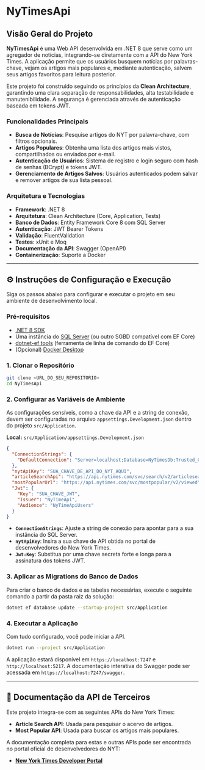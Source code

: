 # NyTimesApi

## Visão Geral do Projeto

**NyTimesApi** é uma Web API desenvolvida em .NET 8 que serve como um agregador de notícias, integrando-se diretamente com a API do New York Times. A aplicação permite que os usuários busquem notícias por palavras-chave, vejam os artigos mais populares e, mediante autenticação, salvem seus artigos favoritos para leitura posterior.

Este projeto foi construído seguindo os princípios da **Clean Architecture**, garantindo uma clara separação de responsabilidades, alta testabilidade e manutenibilidade. A segurança é gerenciada através de autenticação baseada em tokens JWT.

### Funcionalidades Principais

  * **Busca de Notícias**: Pesquise artigos do NYT por palavra-chave, com filtros opcionais.
  * **Artigos Populares**: Obtenha uma lista dos artigos mais vistos, compartilhados ou enviados por e-mail.
  * **Autenticação de Usuários**: Sistema de registro e login seguro com hash de senhas (BCrypt) e tokens JWT.
  * **Gerenciamento de Artigos Salvos**: Usuários autenticados podem salvar e remover artigos de sua lista pessoal.

### Arquitetura e Tecnologias

  * **Framework**: .NET 8
  * **Arquitetura**: Clean Architecture (Core, Application, Tests)
  * **Banco de Dados**: Entity Framework Core 8 com SQL Server
  * **Autenticação**: JWT Bearer Tokens
  * **Validação**: FluentValidation
  * **Testes**: xUnit e Moq
  * **Documentação da API**: Swagger (OpenAPI)
  * **Containerização**: Suporte a Docker

-----

## ⚙️ Instruções de Configuração e Execução

Siga os passos abaixo para configurar e executar o projeto em seu ambiente de desenvolvimento local.

### Pré-requisitos

  * [.NET 8 SDK](https://dotnet.microsoft.com/download/dotnet/8.0)
  * Uma instância do [SQL Server](https://www.microsoft.com/sql-server/sql-server-downloads) (ou outro SGBD compatível com EF Core)
  * [dotnet-ef tools](https://docs.microsoft.com/ef/core/cli/dotnet) (ferramenta de linha de comando do EF Core)
  * (Opcional) [Docker Desktop](https://www.docker.com/products/docker-desktop/)

### 1\. Clonar o Repositório

```bash
git clone <URL_DO_SEU_REPOSITORIO>
cd NyTimesApi
```

### 2\. Configurar as Variáveis de Ambiente

As configurações sensíveis, como a chave da API e a string de conexão, devem ser configuradas no arquivo `appsettings.Development.json` dentro do projeto `src/Application`.

**Local:** `src/Application/appsettings.Development.json`

```json
{
  "ConnectionStrings": {
    "DefaultConnection": "Server=localhost;Database=NyTimesDb;Trusted_Connection=True;TrustServerCertificate=True;"
  },
  "nytApiKey": "SUA_CHAVE_DE_API_DO_NYT_AQUI",
  "articleSearchApi": "https://api.nytimes.com/svc/search/v2/articlesearch.json",
  "mostPopularUrl": "https://api.nytimes.com/svc/mostpopular/v2/viewed",
  "Jwt": {
    "Key": "SUA_CHAVE_JWT",
    "Issuer": "NyTimeApi",
    "Audience": "NyTimeApiUsers"
  }
}
```

  * **`ConnectionStrings`**: Ajuste a string de conexão para apontar para a sua instância do SQL Server.
  * **`nytApiKey`**: Insira a sua chave de API obtida no portal de desenvolvedores do New York Times.
  * **`Jwt:Key`**: Substitua por uma chave secreta forte e longa para a assinatura dos tokens JWT.

### 3\. Aplicar as Migrations do Banco de Dados

Para criar o banco de dados e as tabelas necessárias, execute o seguinte comando a partir da pasta raiz da solução:

```bash
dotnet ef database update --startup-project src/Application
```

### 4\. Executar a Aplicação

Com tudo configurado, você pode iniciar a API.

```bash
dotnet run --project src/Application
```

A aplicação estará disponível em `https://localhost:7247` e `http://localhost:5217`. A documentação interativa do Swagger pode ser acessada em `https://localhost:7247/swagger`.

-----

## 🔗 Documentação da API de Terceiros

Este projeto integra-se com as seguintes APIs do New York Times:

  * **Article Search API**: Usada para pesquisar o acervo de artigos.
  * **Most Popular API**: Usada para buscar os artigos mais populares.

A documentação completa para estas e outras APIs pode ser encontrada no portal oficial de desenvolvedores do NYT:

  * **[New York Times Developer Portal](https://developer.nytimes.com/)**